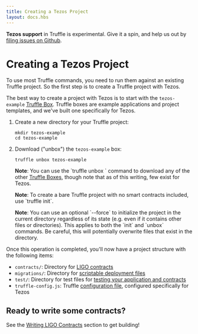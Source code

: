 ```yaml
---
title: Creating a Tezos Project
layout: docs.hbs
---
```


<p class="alert alert-danger">
<strong>Tezos support</strong> in Truffle is experimental. Give it a spin, and help us out by <a href="https://github.com/trufflesuite/truffle/issues">filing issues on Github</a>.
</p>

# Creating a Tezos Project

To use most Truffle commands, you need to run them against an existing Truffle project. So the first step is to create a Truffle project with Tezos.

The best way to create a project with Tezos is to start with the `tezos-example` [Truffle Box](/boxes). Truffle boxes are example applications and project templates, and we've built one specifically for Tezos. 

1. Create a new directory for your Truffle project:

   ```shell
   mkdir tezos-example
   cd tezos-example
   ```

1. Download ("unbox") the `tezos-example` box:

   ```shell
   truffle unbox tezos-example
   ```

   <p class="alert alert-info">
   <i class="far fa-info-circle"></i> <strong>Note</strong>: You can use the `truffle unbox <box-name>` command to download any of the other <a href="/boxes">Truffle Boxes</a>, though note that as of this writing, few exist for Tezos.
   </p>

   <p class="alert alert-info">
   <i class="far fa-info-circle"></i> <strong>Note</strong>: To create a bare Truffle project with no smart contracts included, use `truffle init`.
   </p>

   <p class="alert alert-info">
   <i class="far fa-info-circle"></i> <strong>Note</strong>: You can use an optional `--force` to initialize the project in the current directory regardless of its state (e.g. even if it contains other files or directories). This applies to both the `init` and `unbox` commands. Be careful, this will potentially overwrite files that exist in the directory.
   </p>

Once this operation is completed, you'll now have a project structure with the following items:

* `contracts/`: Directory for [LIGO contracts](/docs/tezos/truffle/getting-started/writing-tezos-contracts)
* `migrations/`: Directory for [scriptable deployment files](/docs/tezos/truffle/getting-started/deploying-tezos-contracts)
* `test/`: Directory for test files for [testing your application and contracts](/docs/tezos/truffle/getting-started/testing-your-tezos-contracts)
* `truffle-config.js`: Truffle [configuration file](/docs/tezos/truffle/reference/configuring-tezos-projects), configured specifically for Tezos

## Ready to write some contracts?

See the [Writing LIGO Contracts](/docs/tezos/truffle/getting-started/writing-tezos-contracts) section to get building!
